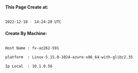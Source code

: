 
   
#### This Page Create at:

```bash

2022-12-10 - 14:24:20 UTC

```

#### Create By Machine:

```bash

Host Name : fv-az262-591

platform  : Linux-5.15.0-1024-azure-x86_64-with-glibc2.35

Ip Local  : 10.1.0.56

```

